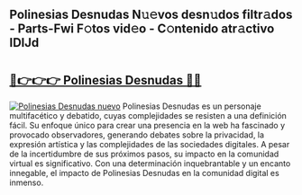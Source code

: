## Polinesias Desnudas N𝚞𝚎vos desn𝚞dos filtr𝚊dos - Parts-Fwi F𝚘tos vid𝚎o - C𝚘ntenido atr𝚊ctivo IDlJd

# <h2><a href="http://mb0lug.tromn.icu/?c=Polinesias+Desnudas">🔗👉👉👉 Polinesias Desnudas 🔗🔗</a></h2>

[![Polinesias Desnudas nuevo](https://i.imgur.com/pEAQMta.gif)](http://mb0lug.tromn.icu/?c=Polinesias+Desnudas)
Polinesias Desnudas es un personaje multifacético y debatido, cuyas complejidades se resisten a una definición fácil.  Su enfoque único para crear una presencia en la web ha fascinado y provocado observadores, generando debates sobre la privacidad, la expresión artística y las complejidades de las sociedades digitales. A pesar de la incertidumbre de sus próximos pasos, su impacto en la comunidad virtual es significativo. Con una determinación inquebrantable y un encanto innegable, el impacto de Polinesias Desnudas en la comunidad digital es inmenso.
